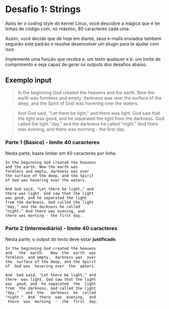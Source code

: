 # Desafio 1: Strings

Após ler o coding style do kernel Linux, você descobre a mágica que é 
ter linhas de código com, no máximo, 80 caracteres cada uma.

Assim, você decide que de hoje em diante, seus e-mails enviados também 
seguirão este padrão e resolve desenvolver um plugin para te ajudar
com isso.

Implemente uma função que receba a. um texto qualquer e b. um limite de
comprimento e seja capaz de gerar os outputs dos desafios abaixo.

## Exemplo input

>In the beginning God created the heavens and the earth. Now the earth was formless and empty, darkness was over the surface of the deep, and the Spirit of God was hovering over the waters.

>And God said, "Let there be light," and there was light. God saw that the light was good, and he separated the light from the darkness. God called the light "day," and the darkness he called "night." And there was evening, and there was morning - the first day.


### Parte 1 (Básico) - limite 40 caracteres
Nesta parte, basta limitar em 40 caracteres por linha.

```
In the beginning God created the heavens
and the earth. Now the earth was
formless and empty, darkness was over
the surface of the deep, and the Spirit
of God was hovering over the waters.
```

```
And God said, "Let there be light," and
there was light. God saw that the light
was good, and he separated the light
from the darkness. God called the light
"day," and the darkness he called
"night." And there was evening, and
there was morning - the first day.
 ```

### Parte 2 (Intermediário) - limite 40 caracteres
Nesta parte, o output do texto deve estar **justificado**.

```
In the beginning God created the heavens
and   the  earth.   Now  the  earth  was
formless  and empty,  darkness was  over
the  surface of the deep, and the Spirit
of  God was  hovering over  the  waters.

And  God said, "Let there be light," and
there  was light. God saw that the light
was  good, and  he separated  the  light
from  the darkness. God called the light
"day,"   and  the   darkness  he  called
"night."  And  there  was  evening,  and
 there  was  morning  -  the  first  day.
```
